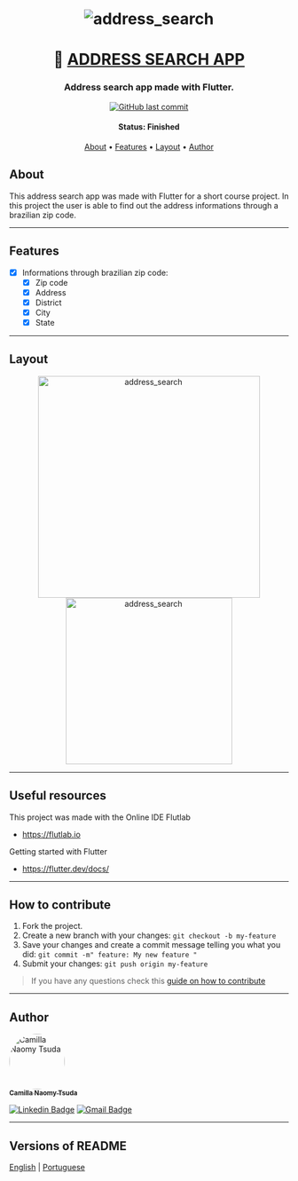 


<h1 align="center">
    <img alt="address_search" title="#address_search" src="./readme-img/logo.png" />
</h1>

<h1 align="center">
   📍 <a href="#"> ADDRESS SEARCH APP </a>
</h1>

<h3 align="center">
    Address search app made with Flutter.  
</h3>

<p align="center">
  <a href="https://github.com/naomy19/address-search-app/commits/master">
    <img alt="GitHub last commit" src="https://img.shields.io/badge/last%20commit-august-informational">
  </a>   
</p>


<h4 align="center"> 
	 Status: Finished
</h4>

<p align="center">
 <a href="#about">About</a> •
 <a href="#features">Features</a> •
 <a href="#layout">Layout</a> • 
 <a href="#author">Author</a> 
</p>


## About

This address search app was made with Flutter for a short course project.
In this project the user is able to find out the address informations through a brazilian zip code.

---

## Features

- [x] Informations through brazilian zip code:
   - [x] Zip code
   - [x] Address
   - [x] District
   - [x] City
   - [x] State

---

## Layout

<p align="center">
  <img alt="address_search" title="#address_search" src="./readme-img/login.png" width="400">

  <img alt="address_search" title="#address_search" src="./readme-img/redef_senha.png" width="300px">
</p>


---

## Useful resources

This project was made with the Online IDE Flutlab 
- https://flutlab.io

Getting started with Flutter
- https://flutter.dev/docs/

---

## How to contribute

1. Fork the project.
2. Create a new branch with your changes: `git checkout -b my-feature`
3. Save your changes and create a commit message telling you what you did: `git commit -m" feature: My new feature "`
4. Submit your changes: `git push origin my-feature`
> If you have any questions check this [guide on how to contribute](./CONTRIBUTING.md)

---

## Author

<a href="https://github.com/naomy19">
 <img style="border-radius: 50%;" src="https://avatars.githubusercontent.com/naomy19" width="100px;" alt="Camilla Naomy Tsuda"/>
 <br />
 <sub><b>Camilla Naomy Tsuda</b></sub></a> 
 <br />

[![Linkedin Badge](https://img.shields.io/badge/-Camilla-blue?style=flat-square&logo=Linkedin&logoColor=white&link=https://www.linkedin.com/in/camilla-naomy-tsuda-33839b133/)](https://www.linkedin.com/in/camilla-naomy-tsuda-33839b133/) 
[![Gmail Badge](https://img.shields.io/badge/-camillanaomy@gmail.com-c14438?style=flat-square&logo=Gmail&logoColor=white&link=mailto:camillanaomy@gmail.com)](mailto:camillanaomy@gmail.com)

---

##  Versions of README

[English](./README.md)  |  [Portuguese](./README-pt.md)
